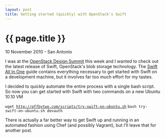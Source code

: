 ```yaml
---
layout: post
title: Getting started (quickly) with OpenStack's Swift
---
```


# {{ page.title }}

<p class="meta">10 November 2010 - San Antonio</p>

I was at the <a href="http://www.openstack.org/blog/2010/09/the-second-openstack-design-conference/">OpenStack Design Summit</a> this week and I wanted to check out the latest release of Swift, OpenStack's blob storage technology. The <a href="http://swift.openstack.org/development_saio.html">Swift All In One</a> guide contains everything necessary to get started with Swift on a development machine, but it involves far too much effort for my tastes.

I decided to quickly automate the entire process with a single bash script. So now you can get started with Swift with two commands on a new Ubuntu 10.10 VM

<code>wget http://offbytwo.com/scripts/try-swift-on-ubuntu.sh</code>
<code>bash try-swift-on-ubuntu.sh devauth</code>

There is actually a far better way to get Swift up and running in an automated fashion using Chef (and possibly Vagrant), but I'll leave that for another post.
